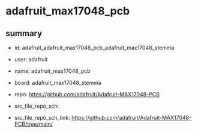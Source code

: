 # adafruit_max17048_pcb
 
## summary 
* id: adafruit_adafruit_max17048_pcb_adafruit_max17048_stemma
* user: adafruit
* name: adafruit_max17048_pcb
* board: adafruit_max17048_stemma
* repo: https://github.com/adafruit/Adafruit-MAX17048-PCB



* src_file_repo_sch: 
* src_file_repo_sch_link: https://github.com/adafruit/Adafruit-MAX17048-PCB/tree/main/






